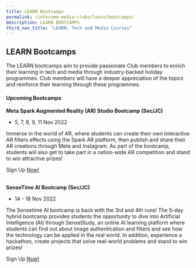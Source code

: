 ```yaml
---
title: LEARN Bootcamps
permalink: /infocomm-media-clubs/learn/bootcamps/
description: LEARN BOOTCAMPS
third_nav_title: "LEARN: Tech and Media Courses"
---
```

## LEARN Bootcamps
The LEARN bootcamps aim to provide passionate Club members to enrich their learning in tech and media through industry-backed holiday programmes. Club members will have a deeper appreciation of the topics and reinforce their learning through these programmes.

#### Upcoming Bootcamps
     
**Meta Spark Augmented Reality (AR) Studio Bootcamp (Sec/JC)**
* 5, 7, 8, 9, 11 Nov 2022

Immerse in the world of AR, where students can create their own interactive AR filters effects using the Spark AR platform, then publish and share their AR creations through Meta and Instagram. As part of the bootcamp, students will also get to take part in a nation-wide AR competition and stand to win attractive prizes!

Sign Up [Now!](https://go.gov.sg/sparkarnov22)

<br>**SenseTime AI Bootcamp (Sec/JC)**
* 14 - 18 Nov 2022

The Sensetime AI bootcamp is back with the 3rd and 4th runs! The 5-day hybrid bootcamp provides students the opportunity to dive into Artificial Intelligence (AI) through SenseStudy, an online AI learning platform where students can find out about image authentication and filters and see how the technology can be applied in the real world. In addition, experience a hackathon, create projects that solve real-world problems and stand to win prizes!

Sign Up [Now!](https://go.gov.sg/sensetime-bc2022)